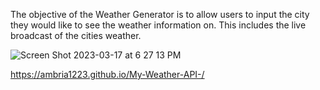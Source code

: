 The objective of the Weather Generator is to allow users to input the city they would like to see the weather information on. This includes the live broadcast of the cities weather.

![Screen Shot 2023-03-17 at 6 27 13 PM](https://user-images.githubusercontent.com/53230728/226063572-6a98a4f4-6836-4b79-af9e-cf1c9a6e8f82.png)


https://ambria1223.github.io/My-Weather-API-/
